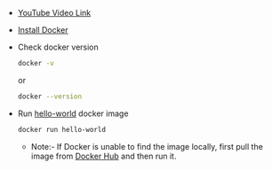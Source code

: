 - [YouTube Video Link](https://youtu.be/CYyUCJad954?si=mCE61xzmyjuZvyBv)

- [Install Docker](https://docs.docker.com/engine/install/)

- Check docker version

    ```sh
    docker -v
    ```

    or

    ```sh
    docker --version
    ```

- Run  [hello-world](https://hub.docker.com/_/hello-world) docker image

    ```sh
    docker run hello-world
    ```

    - Note:- If Docker is unable to find the image locally, first pull the image from [Docker Hub](https://hub.docker.com/) and then run it.